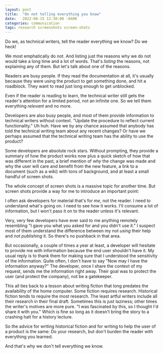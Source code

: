 ```yaml
---
layout: post
title:  "On not telling everything you know"
date:   2022-08-15 12:30:00 -0400
categories: communication
tags: research screenshots screen-shots
---
```

Do we, as technical writers, tell the reader everything we know? Do we heck!

We most emphatically do not. And listing just the reasons why we do not would take a long time and a lot of words. That's _listing_ the reasons, not explaining any of them. But let's talk about one of the reasons.

Readers are busy people. If they read the documentation at all, it's usually because they were using the product to get something done, and hit a roadblock. They want to read just long enough to get unblocked.

Even if the reader is reading to learn, the technical writer still gets the reader's attention for a limited period, not an infinite one. So we tell them everything _relevant_ and no more.

Developers are also busy people, and most of them provide information to technical writers without context. "Update the procedure to reflect current functionality." Uh huh. Have we by any chance assumed that anybody has told the technical writing team about any recent changes? Or have we perhaps assumed that the technical writing team has the ability to use the product?

Some developers are absolute rock stars. Without prompting, they provide a summary of how the product works now plus a quick sketch of how that was different in the past, a brief mention of _why_ the change was made and why the user will care and benefit from the new feature, a link to a document (such as a wiki) with tons of background, and at least a small handful of screen shots.

The whole concept of screen shots is a massive topic for another time. But screen shots provide a way for me to introduce an important point:

I often ask developers for material that's for _me_, not the reader. I need to understand what's going on. I need to see how it works. I'll consume a lot of information, but I won't pass it  on to the reader unless it's relevant.

Very, very few developers have ever said to me anything remotely resembling "I gave you what you asked for and you didn't use it." I suspect most of them understand the difference between my not _using_ their help and not _publishing_ it. So there's no pushback in that area.

But occasionally, a couple of times a year at least, a developer will hesitate to provide me with information because the end user shouldn't have it. My usual reply is to thank them for making sure that I understood the sensitivity of the information. Quite often, I don't have to say "Now may I have the information anyway?" The developer, once I share the context of my request, sends me the information right away. Their goal was to protect the user (and protect the company), not be a gatekeeper.

This all ties back to a lesson about writing fiction that long predates the availability of the home computer. Some fiction requires research. Historical fiction tends to require the most research. The least artful writers include all their research in their final draft. Sometimes this is just laziness; other times the writer's motives are more pure. "I was fascinated by this, so I thought I'd share it with you." Which is fine so long as it doesn't bring the story to a crashing halt for a history lecture.

So the advice for writing historical fiction and for writing to help the user of a product is the same: Do your research, but don't burden the reader with everything you learned.

And that's why we don't tell everything we know.
